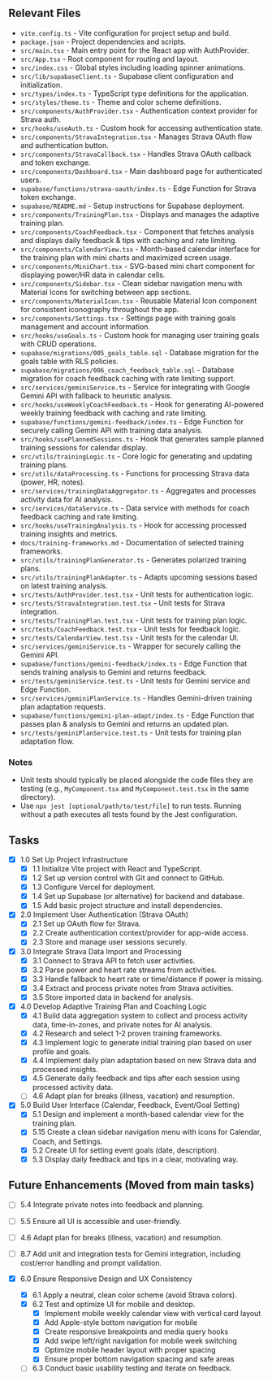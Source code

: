 ## Relevant Files

- `vite.config.ts` - Vite configuration for project setup and build.
- `package.json` - Project dependencies and scripts.
- `src/main.tsx` - Main entry point for the React app with AuthProvider.
- `src/App.tsx` - Root component for routing and layout.
- `src/index.css` - Global styles including loading spinner animations.
- `src/lib/supabaseClient.ts` - Supabase client configuration and initialization.
- `src/types/index.ts` - TypeScript type definitions for the application.
- `src/styles/theme.ts` - Theme and color scheme definitions.
- `src/components/AuthProvider.tsx` - Authentication context provider for Strava auth.
- `src/hooks/useAuth.ts` - Custom hook for accessing authentication state.
- `src/components/StravaIntegration.tsx` - Manages Strava OAuth flow and authentication button.
- `src/components/StravaCallback.tsx` - Handles Strava OAuth callback and token exchange.
- `src/components/Dashboard.tsx` - Main dashboard page for authenticated users.
- `supabase/functions/strava-oauth/index.ts` - Edge Function for Strava token exchange.
- `supabase/README.md` - Setup instructions for Supabase deployment.
- `src/components/TrainingPlan.tsx` - Displays and manages the adaptive training plan.
- `src/components/CoachFeedback.tsx` - Component that fetches analysis and displays daily feedback & tips with caching and rate limiting.
- `src/components/CalendarView.tsx` - Month-based calendar interface for the training plan with mini charts and maximized screen usage.
- `src/components/MiniChart.tsx` - SVG-based mini chart component for displaying power/HR data in calendar cells.
- `src/components/Sidebar.tsx` - Clean sidebar navigation menu with Material Icons for switching between app sections.
- `src/components/MaterialIcon.tsx` - Reusable Material Icon component for consistent iconography throughout the app.
- `src/components/Settings.tsx` - Settings page with training goals management and account information.
- `src/hooks/useGoals.ts` - Custom hook for managing user training goals with CRUD operations.
- `supabase/migrations/005_goals_table.sql` - Database migration for the goals table with RLS policies.
- `supabase/migrations/006_coach_feedback_table.sql` - Database migration for coach feedback caching with rate limiting support.
- `src/services/geminiService.ts` - Service for integrating with Google Gemini API with fallback to heuristic analysis.
- `src/hooks/useWeeklyCoachFeedback.ts` - Hook for generating AI-powered weekly training feedback with caching and rate limiting.
- `supabase/functions/gemini-feedback/index.ts` - Edge Function for securely calling Gemini API with training data analysis.
- `src/hooks/usePlannedSessions.ts` - Hook that generates sample planned training sessions for calendar display.
- `src/utils/trainingLogic.ts` - Core logic for generating and updating training plans.
- `src/utils/dataProcessing.ts` - Functions for processing Strava data (power, HR, notes).
- `src/services/trainingDataAggregator.ts` - Aggregates and processes activity data for AI analysis.
- `src/services/dataService.ts` - Data service with methods for coach feedback caching and rate limiting.
- `src/hooks/useTrainingAnalysis.ts` - Hook for accessing processed training insights and metrics.
- `docs/training-frameworks.md` - Documentation of selected training frameworks.
- `src/utils/trainingPlanGenerator.ts` - Generates polarized training plans.
- `src/utils/trainingPlanAdapter.ts` - Adapts upcoming sessions based on latest training analysis.
- `src/tests/AuthProvider.test.tsx` - Unit tests for authentication logic.
- `src/tests/StravaIntegration.test.tsx` - Unit tests for Strava integration.
- `src/tests/TrainingPlan.test.tsx` - Unit tests for training plan logic.
- `src/tests/CoachFeedback.test.tsx` - Unit tests for feedback logic.
- `src/tests/CalendarView.test.tsx` - Unit tests for the calendar UI.
- `src/services/geminiService.ts` - Wrapper for securely calling the Gemini API.
- `supabase/functions/gemini-feedback/index.ts` - Edge Function that sends training analysis to Gemini and returns feedback.
- `src/tests/geminiService.test.ts` - Unit tests for Gemini service and Edge Function.
- `src/services/geminiPlanService.ts` - Handles Gemini-driven training plan adaptation requests.
- `supabase/functions/gemini-plan-adapt/index.ts` - Edge Function that passes plan & analysis to Gemini and returns an updated plan.
- `src/tests/geminiPlanService.test.ts` - Unit tests for training plan adaptation flow.

### Notes

- Unit tests should typically be placed alongside the code files they are testing (e.g., `MyComponent.tsx` and `MyComponent.test.tsx` in the same directory).
- Use `npx jest [optional/path/to/test/file]` to run tests. Running without a path executes all tests found by the Jest configuration.

## Tasks

- [x] 1.0 Set Up Project Infrastructure
  - [x] 1.1 Initialize Vite project with React and TypeScript.
  - [x] 1.2 Set up version control with Git and connect to GitHub.
  - [x] 1.3 Configure Vercel for deployment.
  - [x] 1.4 Set up Supabase (or alternative) for backend and database.
  - [x] 1.5 Add basic project structure and install dependencies.

- [x] 2.0 Implement User Authentication (Strava OAuth)
  - [x] 2.1 Set up OAuth flow for Strava.
  - [x] 2.2 Create authentication context/provider for app-wide access.
  - [x] 2.3 Store and manage user sessions securely.

- [x] 3.0 Integrate Strava Data Import and Processing
  - [x] 3.1 Connect to Strava API to fetch user activities.
  - [x] 3.2 Parse power and heart rate streams from activities.
  - [x] 3.3 Handle fallback to heart rate or time/distance if power is missing.
  - [x] 3.4 Extract and process private notes from Strava activities.
  - [x] 3.5 Store imported data in backend for analysis.

- [x] 4.0 Develop Adaptive Training Plan and Coaching Logic
  - [x] 4.1 Build data aggregation system to collect and process activity data, time-in-zones, and private notes for AI analysis.
  - [x] 4.2 Research and select 1-2 proven training frameworks.
  - [x] 4.3 Implement logic to generate initial training plan based on user profile and goals.
  - [x] 4.4 Implement daily plan adaptation based on new Strava data and processed insights.
  - [x] 4.5 Generate daily feedback and tips after each session using processed activity data.
  - [ ] 4.6 Adapt plan for breaks (illness, vacation) and resumption.

- [x] 5.0 Build User Interface (Calendar, Feedback, Event/Goal Setting)
  - [x] 5.1 Design and implement a month-based calendar view for the training plan.
  - [x] 5.15 Create a clean sidebar navigation menu with icons for Calendar, Coach, and Settings.
  - [x] 5.2 Create UI for setting event goals (date, description).
  - [x] 5.3 Display daily feedback and tips in a clear, motivating way.

## Future Enhancements (Moved from main tasks)

- [ ] 5.4 Integrate private notes into feedback and planning.
- [ ] 5.5 Ensure all UI is accessible and user-friendly.
- [ ] 4.6 Adapt plan for breaks (illness, vacation) and resumption.
- [ ] 8.7 Add unit and integration tests for Gemini integration, including cost/error handling and prompt validation.

- [x] 6.0 Ensure Responsive Design and UX Consistency
  - [x] 6.1 Apply a neutral, clean color scheme (avoid Strava colors).
  - [x] 6.2 Test and optimize UI for mobile and desktop.
    - [x] Implement mobile weekly calendar view with vertical card layout
    - [x] Add Apple-style bottom navigation for mobile
    - [x] Create responsive breakpoints and media query hooks
    - [x] Add swipe left/right navigation for mobile week switching
    - [x] Optimize mobile header layout with proper spacing
    - [x] Ensure proper bottom navigation spacing and safe areas
  - [ ] 6.3 Conduct basic usability testing and iterate on feedback.
